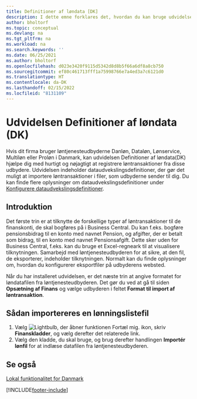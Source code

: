 ```yaml
---
title: Definitioner af løndata [DK]
description: I dette emne forklares det, hvordan du kan bruge udvidelser til at udveksle data med løntjenesteudbydere i Danmark.
author: bholtorf
ms.topic: conceptual
ms.devlang: na
ms.tgt_pltfrm: na
ms.workload: na
ms.search.keywords: ''
ms.date: 06/25/2021
ms.author: bholtorf
ms.openlocfilehash: d023e3420f9115d5342d8d8b5f66a6df8a8cb750
ms.sourcegitcommit: ef80c461713fff1a75998766e7a4ed3a7c6121d0
ms.translationtype: HT
ms.contentlocale: da-DK
ms.lasthandoff: 02/15/2022
ms.locfileid: "8131109"
---
```

# <a name="the-payroll-data-definitions-dk-extension"></a>Udvidelsen Definitioner af løndata (DK)
Hvis dit firma bruger løntjenesteudbyderne Danløn, Dataløn, Lønservice, Multiløn eller Proløn i Danmark, kan udvidelsen Definitioner af løndata(DK) hjælpe dig med hurtigt og nøjagtigt at registrere løntransaktioner fra disse udbydere. Udvidelsen indeholder dataudvekslingsdefinitioner, der gør det muligt at importere løntransaktioner i filer, som udbyderne sender til dig. Du kan finde flere oplysninger om dataudvekslingsdefinitioner under [Konfigurere dataudvekslingsdefinitioner](../../across-how-to-set-up-data-exchange-definitions.md).  

## <a name="getting-started"></a>Introduktion
Det første trin er at tilknytte de forskellige typer af løntransaktioner til de finanskonti, de skal bogføres på i Business Central. Du kan f.eks. bogføre pensionsbidrag til en konto med navnet Pension, og afgifter, der er betalt som bidrag, til en konto med navnet Pensionsafgift. Dette sker uden for Business Central, f.eks. kan du bruge et Excel-regneark til at visualisere tilknytningen. Samarbejd med løntjenesteudbyderen for at sikre, at den fil, de eksporterer, indeholder tilknytningen. Normalt kan du finde oplysninger om, hvordan du konfigurerer eksportfiler på udbyderens websted.

Når du har installeret udvidelsen, er det næste trin at angive formatet for løndatafilen fra løntjenesteudbyderen. Det gør du ved at gå til siden **Opsætning af Finans** og vælge udbyderen i feltet **Format til import af løntransaktion**.

## <a name="to-import-a-payroll-file"></a>Sådan importereres en lønningslistefil
1.  Vælg ![Lightbulb, der åbner funktionen Fortæl mig.](../../media/ui-search/search_small.png "Fortæl mig, hvad du vil foretage dig") ikon, skriv **Finanskladder**, og vælg derefter det relaterede link.  
2.  Vælg den kladde, du skal bruge, og brug derefter handlingen **Importér lønfil** for at indlæse datafilen fra løntjenesteudbyderen.

## <a name="see-also"></a>Se også
[Lokal funktionalitet for Danmark](denmark-local-functionality.md)  


[!INCLUDE[footer-include](../../includes/footer-banner.md)]